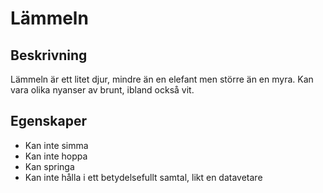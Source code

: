 # Lämmeln
## Beskrivning 
Lämmeln är ett litet djur, mindre än en elefant men större än en myra. Kan vara olika nyanser av brunt, ibland också vit.

## Egenskaper
- Kan inte simma
- Kan inte hoppa
- Kan springa
- Kan inte hålla i ett betydelsefullt samtal, likt en datavetare
